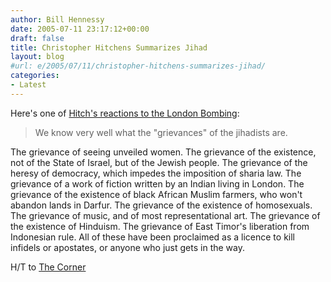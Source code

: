 ```yaml
---
author: Bill Hennessy
date: 2005-07-11 23:17:12+00:00
draft: false
title: Christopher Hitchens Summarizes Jihad
layout: blog
#url: e/2005/07/11/christopher-hitchens-summarizes-jihad/
categories:
- Latest
---
```


Here's one of [Hitch's reactions to the London Bombing](https://www.mirror.co.uk/news/tm_objectid=15713152%26method=full%26siteid=94762%26headline=we-cannot-surrender-name_page.html):





> We know very well what the "grievances" of the jihadists are.
  
  

The grievance of seeing unveiled women. The grievance of the existence, not of the State of Israel, but of the Jewish people. The grievance of the heresy of democracy, which impedes the imposition of sharia law. The grievance of a work of fiction written by an Indian living in London. The grievance of the existence of black African Muslim farmers, who won't abandon lands in Darfur. The grievance of the existence of homosexuals. The grievance of music, and of most representational art. The grievance of the existence of Hinduism. The grievance of East Timor's liberation from Indonesian rule. All of these have been proclaimed as a licence to kill infidels or apostates, or anyone who just gets in the way.



H/T to [The Corner](https://corner.nationalreview.com/05_07_10_corner-archive.asp#069185)

